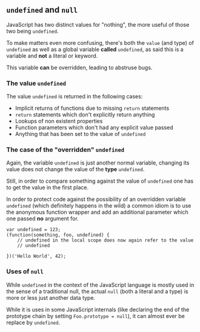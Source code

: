 ## `undefined` and `null`

JavaScript has two distinct values for "nothing", the more useful of those two
being `undefined`.

To make matters even more confusing, there's both the `value` (and type) of
`undefined` as well as a global variable **called** `undefined`, as said this is
a variable and **not** a literal or keyword.

This variable **can** be overridden, leading to abstruse bugs.

### The value `undefined`

The value `undefined` is returned in the following cases:

 - Implicit returns of functions due to missing `return` statements
 - `return` statements which don't explicitly return anything
 - Lookups of non existent properties
 - Function parameters which don't had any explicit value passed
 - Anything that has been set to the value of `undefined`


### The case of the "overridden" `undefined`

Again, the variable `undefined` is just another normal variable, changing its
value does not change the value of the **type** `undefined`.

Still, in order to compare something against the value of `undefined` one has
to get the value in the first place.

In order to protect code against the possibility of an overridden variable
`undefined` (which definitely happens in the wild) a common idiom is to use the
anonymous function wrapper and add an additional parameter which one passed
**no** argument for.

    var undefined = 123;
    (function(something, foo, undefined) {
        // undefined in the local scope does now again refer to the value
        // undefined

    })('Hello World', 42);

### Uses of `null`

While `undefined` in the context of the JavaScript language is mostly used in
the sense of a traditional null, the actual `null` (both a literal and a type)
is more or less just another data type.

While it is uses in some JavaScript internals (like declaring the end of the
prototype chain by setting `Foo.prototype = null`), it can almost ever be
replace by `undefined`.

